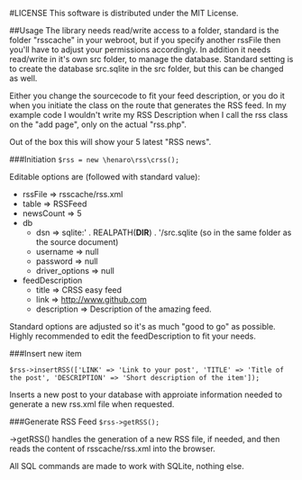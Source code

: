 #LICENSE
This software is distributed under the MIT License.


##Usage
The library needs read/write access to a folder, standard is the folder "rsscache" in your webroot, but if you specify another rssFile then you'll have to adjust your permissions accordingly.
In addition it needs read/write in it's own src folder, to manage the database. Standard setting is to create the database src.sqlite in the src folder, but this can be changed as well.

Either you change the sourcecode to fit your feed description, or you do it when you initiate the class on the route that generates the RSS feed. In my example code I wouldn't write my RSS Description when I call the rss class on the "add page", only on the actual "rss.php".

Out of the box this will show your 5 latest "RSS news".

###Initiation
`$rss = new \henaro\rss\crss();`

Editable options are (followed with standard value):

* rssFile => rsscache/rss.xml
* table => RSSFeed
* newsCount => 5
* db
  * dsn => sqlite:' . REALPATH(__DIR__) . '/src.sqlite (so in the same folder as the source document)
  * username => null
  * password => null
  * driver_options => null
* feedDescription
  * title => CRSS easy feed
  * link => http://www.github.com
  * description => Description of the amazing feed.

Standard options are adjusted so it's as much "good to go" as possible. Highly recommended to edit the feedDescription to fit your needs.

###Insert new item
```
$rss->insertRSS(['LINK' => 'Link to your post', 'TITLE' => 'Title of the post', 'DESCRIPTION' => 'Short description of the item']);
```

Inserts a new post to your database with approiate information needed to generate a new rss.xml file when requested.

###Generate RSS Feed
`$rss->getRSS();`

->getRSS() handles the generation of a new RSS file, if needed, and then reads the content of rsscache/rss.xml into the browser.

All SQL commands are made to work with SQLite, nothing else.
